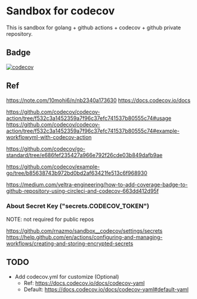 # Sandbox for codecov

This is sandbox for golang + github actions + codecov + github private repository.

## Badge

[![codecov](https://codecov.io/gh/rnazmo/codecov-foo/branch/master/graph/badge.svg?token=4Czh2WyGIq)](https://codecov.io/gh/rnazmo/codecov-foo)

## Ref

https://note.com/10mohi6/n/nb2340a173630
https://docs.codecov.io/docs

https://github.com/codecov/codecov-action/tree/f532c3a1452359a7f96c37efc741537b80555c74#usage
https://github.com/codecov/codecov-action/tree/f532c3a1452359a7f96c37efc741537b80555c74#example-workflowyml-with-codecov-action

https://github.com/codecov/go-standard/tree/e686fef235427a966e792f26cde03b849dafb9ae

https://github.com/codecov/example-go/tree/b85638743b972bd0bd2af63421fe513c6f968930

https://medium.com/veltra-engineering/how-to-add-coverage-badge-to-github-repository-using-circleci-and-codecov-663dd412d95f

### About Secret Key ("secrets.CODECOV_TOKEN")

NOTE: not required for public repos

https://github.com/rnazmo/sandbox__codecov/settings/secrets
https://help.github.com/en/actions/configuring-and-managing-workflows/creating-and-storing-encrypted-secrets

## TODO

- Add codecov.yml for customize (Optional)
  - Ref: https://docs.codecov.io/docs/codecov-yaml
  - Default: https://docs.codecov.io/docs/codecov-yaml#default-yaml
